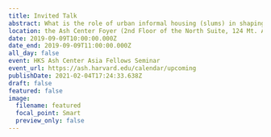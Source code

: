 ```yaml
---
title: Invited Talk
abstract: What is the role of urban informal housing (slums) in shaping the politics of public goods provision in the developing world? A presentation of dissertation in progress.
location: the Ash Center Foyer (2nd Floor of the North Suite, 124 Mt. Auburn Street, Cambridge, MA 02138)
date: 2019-09-09T10:00:00.000Z
date_end: 2019-09-09T11:00:00.000Z
all_day: false
event: HKS Ash Center Asia Fellows Seminar
event_url: https://ash.harvard.edu/calendar/upcoming
publishDate: 2021-02-04T17:24:33.638Z
draft: false
featured: false
image:
  filename: featured
  focal_point: Smart
  preview_only: false
---
```

